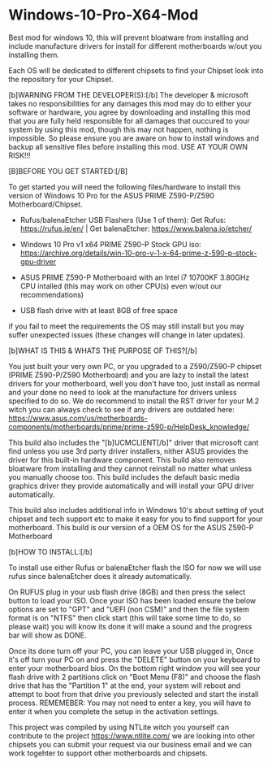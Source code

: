 # Windows-10-Pro-X64-Mod
Best mod for windows 10, this will prevent bloatware from installing and include manufacture drivers for install for different motherboards w/out you installing them.

Each OS will be dedicated to different chipsets to find your Chipset look into the repository for your Chipset.

[b]WARNING FROM THE DEVELOPER(S):[/b]
The developer & microsoft takes no responsibilities for any damages this mod may do to either your software or hardware, you agree by downloading and installing this mod that you are fully held responsible for all damages that ouccured to your system by using this mod, though this may not happen, nothing is impossible. So please ensure you are aware on how to install windows and backup all sensitive files before installing this mod. USE AT YOUR OWN RISK!!!


[B]BEFORE YOU GET STARTED:[/B]

To get started you will need the following files/hardware to install this version of Windows 10 Pro for the ASUS PRIME Z590-P/Z590 Motherboard/Chipset.

- Rufus/balenaEtcher USB Flashers (Use 1 of them): Get Rufus: https://rufus.ie/en/ | Get balenaEtcher: https://www.balena.io/etcher/

- Windows 10 Pro v1 x64 PRIME Z590-P Stock GPU iso: https://archive.org/details/win-10-pro-v-1-x-64-prime-z-590-p-stock-gpu-driver

- ASUS PRIME Z590-P Motherboard with an Intel i7 10700KF 3.80GHz CPU intalled (this may work on other CPU(s) even w/out our recommendations)

- USB flash drive with at least 8GB of free space

if you fail to meet the requirements the OS may still install but you may suffer unexpected issues (these changes will change in later updates).


[b]WHAT IS THIS & WHATS THE PURPOSE OF THIS?[/b]

You just built your very own PC, or you upgraded to a Z590/Z590-P chipset (PRIME Z590-P/Z590 Motherboard) and you are lazy to install the latest drivers for your motherboard, well you don't have too, just install as normal and your done no need to look at the manufacture for drivers unless specified to do so. We do recommend to install the RST driver for your M.2 witch you can always check to see if any drivers are outdated here: https://www.asus.com/us/motherboards-components/motherboards/prime/prime-z590-p/HelpDesk_knowledge/

This build also includes the "[b]UCMCLIENT[/b]" driver that microsoft cant find unless you use 3rd party driver installers, nither ASUS provides the driver for this built-in hardware component. This build also removes bloatware from installing and they cannot reinstall no matter what unless you manually choose too. This build includes the default basic media graphics driver they provide automatically and will install your GPU driver automatically.

This build also includes additional info in Windows 10's about setting of yout chipset and tech support etc to make it easy for you to find support for your motherboard. This build is our version of a OEM OS for the ASUS Z590-P Motherboard


[b]HOW TO INSTALL:[/b]

To install use either Rufus or balenaEtcher flash the ISO for now we will use rufus since balenaEtcher does it already automatically.

On RUFUS plug in your usb flash drive (8GB) and then press the select button to load your ISO. Once your ISO has been loaded ensure the below options are set to "GPT" and "UEFI (non CSM)" and then the file system format is on "NTFS" then click start (this will take some time to do, so please wait) you will know its done it will make a sound and the progress bar will show as DONE.

Once its done turn off your PC, you can leave your USB plugged in, Once it's off turn your PC on and press the "DELETE" button on your keyboard to enter your motherboard bios. On the bottom right window you will see your flash drive with 2 partitions click on "Boot Menu (F8)" and choose the flash drive that has the "Partition 1" at the end, your system will reboot and attempt to boot from that drive you previously selected and start the install process. REMEMEBER: You may not need to enter a key, you will have to enter it when you complete the setup in the activation settings.


This project was compiled by using NTLite witch you yourself can contribute to the project https://www.ntlite.com/ we are looking into other chipsets you can submit your request via our business email and we can work togehter to support other motherboards and chipsets.
